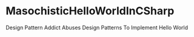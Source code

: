 # MasochisticHelloWorldInCSharp
Design Pattern Addict Abuses Design Patterns To Implement Hello World
